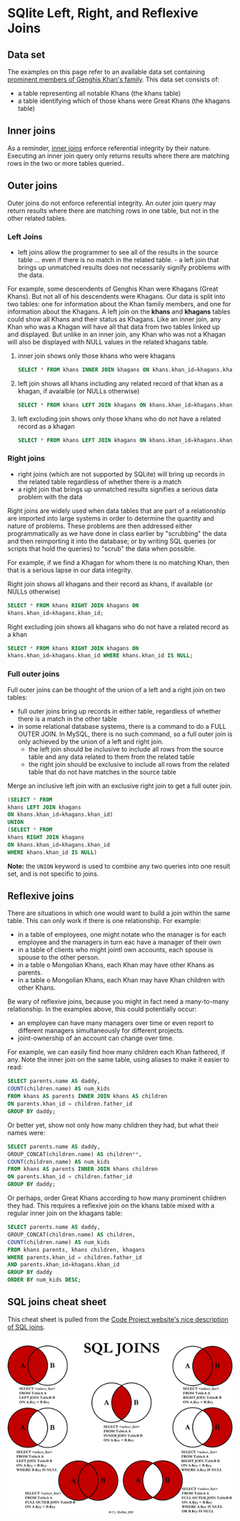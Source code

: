 # SQlite Left, Right, and Reflexive Joins

## Data set

The examples on this page refer to an available data set containing [prominent members of Genghis Khan's family](https://knowledge.kitchen/Genghis_Khan%27s_family_tree). This data set consists of:

- a table representing all notable Khans (the khans table)
- a table identifying which of those khans were Great Khans (the khagans table)

## Inner joins

As a reminder, [inner joins](./sqlite-inner-joins.md) enforce referential integrity by their nature. Executing an inner join query only returns results where there are matching rows in the two or more tables queried..

## Outer joins

Outer joins do not enforce referential integrity. An outer join query may return results where there are matching rows in one table, but not in the other related tables.

### Left Joins

- left joins allow the programmer to see all of the results in the source table ... even if there is no match in the related table. - a left join that brings up unmatched results does not necessarily signify problems with the data.

For example, some descendents of Genghis Khan were Khagans (Great Khans). But not all of his descendents were Khagans. Our data is split into two tables: one for information about the Khan family members, and one for information about the Khagans. A left join on the **khans** and **khagans** tables could show all Khans and their status as Khagans. Like an inner join, any Khan who was a Khagan will have all that data from two tables linked up and displayed. But unlike in an inner join, any Khan who was not a Khagan will also be displayed with NULL values in the related khagans table.

1.  inner join shows only those khans who were khagans
    ```sql
    SELECT * FROM khans INNER JOIN khagans ON khans.khan_id=khagans.khan_id;
    ```
1.  left join shows all khans including any related record of that khan as a khagan, if avaialble (or NULLs otherwise)
    ```sql
    SELECT * FROM khans LEFT JOIN khagans ON khans.khan_id=khagans.khan_id;
    ```
1.  left excluding join shows only those khans who do not have a related record as a khagan
    ```sql
    SELECT * FROM khans LEFT JOIN khagans ON khans.khan_id=khagans.khan_id WHERE khagans.khagan_id IS NULL;
    ```

### Right joins

- right joins (which are not supported by SQLite) will bring up records in the related table regardless of whether there is a match
- a right join that brings up unmatched results signifies a serious data problem with the data

Right joins are widely used when data tables that are part of a
relationship are imported into large systems in order to determine the
quantity and nature of problems. These problems are then addressed
either programmatically as we have done in class earlier by "scrubbing"
the data and then reimporting it into the database; or by writing SQL
queries (or scripts that hold the queries) to "scrub" the data when
possible.

For example, if we find a Khagan for whom there is no matching Khan,
then that is a serious lapse in our data integrity.

Right join shows all khagans and their record as khans, if available (or NULLs otherwise)

```sql
SELECT * FROM khans RIGHT JOIN khagans ON
khans.khan_id=khagans.khan_id;
```

Right excluding join shows all khagans who do not have a related record as a khan

```sql
SELECT * FROM khans RIGHT JOIN khagans ON
khans.khan_id=khagans.khan_id WHERE khans.khan_id IS NULL;
```

### Full outer joins

Full outer joins can be thought of the union of a left and a right join
on two tables:

- full outer joins bring up records in either table, regardless of whether there is a match in the other table
- in some relational database systems, there is a command to do a FULL OUTER JOIN. In MySQL, there is no such command, so a full outer join is only achieved by the union of a left and right join.
  - the left join should be inclusive to include all rows from the source table and any data related to them from the related table
  - the right join should be exclusive to include all rows from the related table that do not have matches in the source table

Merge an inclusive left join with an exclusive right join to get a full outer join.

```sql
(SELECT * FROM
khans LEFT JOIN khagans
ON khans.khan_id=khagans.khan_id)
UNION
(SELECT * FROM
khans RIGHT JOIN khagans
ON khans.khan_id=khagans.khan_id
WHERE khans.khan_id IS NULL)
```

**Note:** the `UNION` keyword is used to combine any two queries into one
result set, and is not specific to joins.

## Reflexive joins

There are situations in which one would want to build a join within the
same table. This can only work if there is one relationship. For
example:

- in a table of employees, one might notate who the manager is for each employee and the managers in turn eac have a manager of their own
- in a table of clients who might jointl own accounts, each spouse is spouse to the other person.
- in a table o Mongolian Khans, each Khan may have other Khans as parents.
- in a table o Mongolian Khans, each Khan may have Khan children with other Khans.

Be wary of reflexive joins, because you might in fact need a many-to-many relationship. In the examples above, this could potentially occur:

- an employee can have many managers over time or even report to different managers simultaneously for different projects.
- joint-ownership of an account can change over time.

For example, we can easily find how many children each Khan fathered, if any. Note the inner join on the same table, using aliases to make it easier to read:

```sql
SELECT parents.name AS daddy,
COUNT(children.name) AS num_kids
FROM khans AS parents INNER JOIN khans AS children
ON parents.khan_id = children.father_id
GROUP BY daddy;
```

Or better yet, show not only how many children they had, but what their
names were:

```sql
SELECT parents.name AS daddy,
GROUP_CONCAT(children.name) AS children**,
COUNT(children.name) AS num_kids
FROM khans AS parents INNER JOIN khans children
ON parents.khan_id = children.father_id
GROUP BY daddy;
```

Or perhaps, order Great Khans according to how many prominent children they had. This requires a reflexive join on the khans table mixed with a regular inner join on the khagans table:

```sql
SELECT parents.name AS daddy,
GROUP_CONCAT(children.name) AS children,
COUNT(children.name) AS num_kids
FROM khans parents, khans children, khagans
WHERE parents.khan_id = children.father_id
AND parents.khan_id=khagans.khan_id
GROUP BY daddy
ORDER BY num_kids DESC;
```

## SQL joins cheat sheet

This cheat sheet is pulled from the [Code Project website's nice description of SQL joins](http://www.codeproject.com/Articles/33052/Visual-Representation-of-SQL-Joins).

![from [codeproject.com](http://codeproject.com)](./example_data/visual_representations_of_sql_joins.png)
